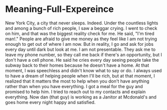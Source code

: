 # Meaning-Full-Expereince

New York City, a city that never sleeps. Indeed. Under the countless lights and among a bunch of rich people, I saw a beggar crying. I went to check on him, and that was the biggest reality check for me. He said, "I'm tired man!." People are afraid to give me money as they feel like I am not trying enough to get out of where I am now. But in reality, I go and ask for jobs every day until dark but look at me. I am not presentable. They ask me to leave my phone number, so they call me back if there's an opportunity, but I don't have a cell phone. He said he cries every day seeing people take the subway back to their homes because he doesn't have a home. At that moment, I was speechless and didn't know what to say or do. I always used to have a dream of helping people when I'll be rich, but at that moment, I realized that it matters the most to help when you don't have anything rather than when you have everything. I got a meal for the guy and promised to help him. I tried to reach out to my contacts and explain everything. Now dan (that guy) is working as a Janitor at Mcdonald's and goes home every night happy and satisfied.
